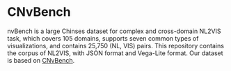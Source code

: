 
# CNvBench

nvBench is a large Chinses dataset for complex and cross-domain NL2VIS task, which covers 105 domains, supports seven common types of visualizations, and contains 25,750 (NL, VIS) pairs.
This repository contains the corpus of NL2VIS, with JSON format and Vega-Lite format. Our dataset is based on [CNvBench](https://github.com/TsinghuaDatabaseGroup/nvBench).

